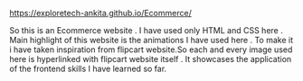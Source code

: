 https://exploretech-ankita.github.io/Ecommerce/  

So this is an Ecommerce website . I have used only HTML and CSS here .
Main highlight of this website is the animations I have used here . To make it i have taken inspiration from flipcart website.So each and every image used here is hyperlinked with
flipcart website itself .
It showcases the application of the frontend skills I have learned so far.
